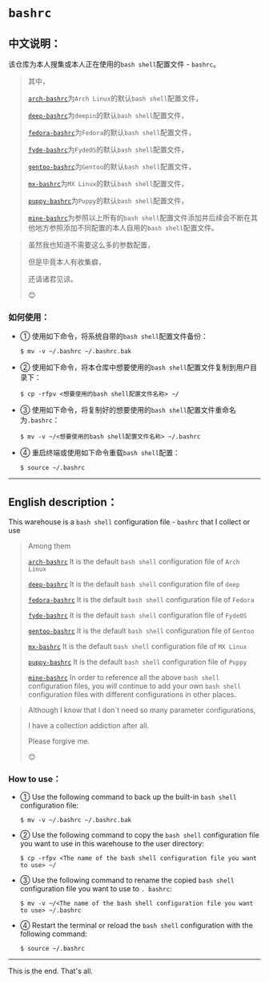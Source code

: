 # `bashrc`

## 中文说明：

该仓库为本人搜集或本人正在使用的`bash shell`配置文件 - `bashrc`。    </br>

> 其中，    </br>
> 
> [`arch-bashrc`](https://github.com/jidro/bashrc/tree/master/arch-bashrc "arch-bashrc")为`Arch Linux`的默认`bash shell`配置文件，     </br>
> 
> [`deep-bashrc`](https://github.com/jidro/bashrc/tree/master/deep-bashrc "deep-bashrc")为`deepin`的默认`bash shell`配置文件，    </br>
> 
> [`fedora-bashrc`](https://github.com/jidro/bashrc/tree/master/fedora-bashrc "fedora-bashrc")为`Fedora`的默认`bash shell`配置文件，    </br>
> 
> [`fyde-bashrc`](https://github.com/jidro/bashrc/tree/master/fyde-bashrc "fyde-bashrc")为`FydeOS`的默认`bash shell`配置文件，    </br>
> 
> [`gentoo-bashrc`](https://github.com/jidro/bashrc/tree/master/gentoo-bashrc "gentoo-bashrc")为`Gentoo`的默认`bash shell`配置文件，    </br>
> 
> [`mx-bashrc`](https://github.com/jidro/bashrc/tree/master/mx-bashrc "mx-bashrc")为`MX Linux`的默认`bash shell`配置文件，    </br>
> 
> [`puppy-bashrc`](https://github.com/jidro/bashrc/tree/master/puppy-bashrc "puppy-bashrc")为`Puppy`的默认`bash shell`配置文件，    </br>
> 
> [`mine-bashrc`](https://github.com/jidro/bashrc/tree/master/mine-bashrc "mine-bashrc")为参照以上所有的`bash shell`配置文件添加并后续会不断在其他地方参照添加不同配置的本人自用的`bash shell`配置文件。

> 虽然我也知道不需要这么多的参数配置，
> 
> 但是毕竟本人有收集癖，
> 
> 还请诸君见谅。
> 
> 😊

### 如何使用：

- ① 使用如下命令，将系统自带的`bash shell`配置文件备份：
  
  ```shell
  $ mv -v ~/.bashrc ~/.bashrc.bak
  ```

- ② 使用如下命令，将本仓库中想要使用的`bash shell`配置文件复制到用户目录下：
  
  ```shell
  $ cp -rfpv <想要使用的bash shell配置文件名称> ~/
  ```

- ③ 使用如下命令，将复制好的想要使用的`bash shell`配置文件重命名为`.bashrc`：
  
  ```shell
  $ mv -v ~/<想要使用的bash shell配置文件名称> ~/.bashrc
  ```

- ④ 重启终端或使用如下命令重载`bash shell`配置：
  
  ```shell
  $ source ~/.bashrc
  ```

------

## 

## English description：

This warehouse is a `bash shell` configuration file - `bashrc` that I collect or use    </br>

> Among them    </br>
> 
> [`arch-bashrc`](https://github.com/jidro/bashrc/tree/master/arch-bashrc "arch-bashrc") It is the default `bash shell` configuration file of `Arch Linux`    </br>
> 
> [`deep-bashrc`](https://github.com/jidro/bashrc/tree/master/deep-bashrc "deep-bashrc") It is the default `bash shell` configuration file of `deep`    </br>
> 
> [`fedora-bashrc`](https://github.com/jidro/bashrc/tree/master/fedora-bashrc "fedora-bashrc") It is the default `bash shell` configuration file of `Fedora`    </br>
> 
> [`fyde-bashrc`](https://github.com/jidro/bashrc/tree/master/fyde-bashrc "fyde-bashrc") It is the default `bash shell` configuration file of `FydeOS`    </br>
> 
> [`gentoo-bashrc`](https://github.com/jidro/bashrc/tree/master/gentoo-bashrc "gentoo-bashrc") It is the default `bash shell` configuration file of `Gentoo`    </br>
> 
> [`mx-bashrc`](https://github.com/jidro/bashrc/tree/master/mx-bashrc "mx-bashrc") It is the default `bash shell` configuration file of `MX Linux`    </br>
> 
> [`puppy-bashrc`](https://github.com/jidro/bashrc/tree/master/puppy-bashrc "puppy-bashrc") It is the default `bash shell` configuration file of `Puppy`    </br>
> 
> [`mine-bashrc`](https://github.com/jidro/bashrc/tree/master/mine-bashrc "mine-bashrc") In order to reference all the above `bash shell` configuration files, you will continue to add your own `bash shell` configuration files with different configurations in other places.

> Although I know that I don`t need so many parameter configurations, 
> 
> I have a collection addiction after all. 
> 
> Please forgive me. 
> 
> 😊

### How to use：

- ① Use the following command to back up the built-in `bash shell` configuration file:
  
  ```shell
  $ mv -v ~/.bashrc ~/.bashrc.bak
  ```

- ② Use the following command to copy the `bash shell` configuration file you want to use in this warehouse to the user directory:
  
  ```shell
  $ cp -rfpv <The name of the bash shell configuration file you want to use> ~/
  ```

- ③ Use the following command to rename the copied `bash shell` configuration file you want to use to `. bashrc`:
  
  ```shell
  $ mv -v ~/<The name of the bash shell configuration file you want to use> ~/.bashrc
  ```

- ④ Restart the terminal or reload the `bash shell` configuration with the following command:
  
  ```shell
  $ source ~/.bashrc
  ```

------



This is the end.
That's all.
